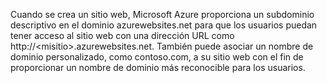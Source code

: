 Cuando se crea un sitio web, Microsoft Azure proporciona un subdominio descriptivo en el dominio azurewebsites.net para que los usuarios puedan tener acceso al sitio web con una dirección URL como http://\<misitio\>.azurewebsites.net. También puede asociar un nombre de dominio personalizado, como contoso.com, a su sitio web con el fin de proporcionar un nombre de dominio más reconocible para los usuarios.

